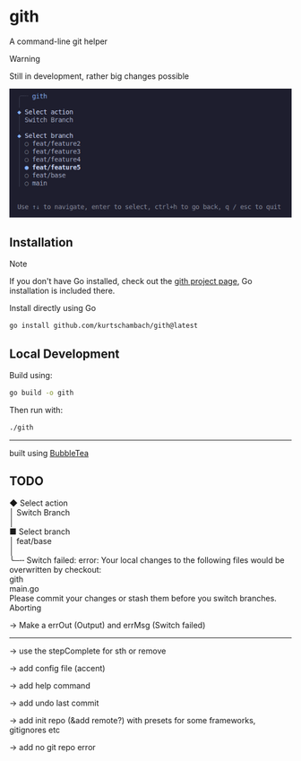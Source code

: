 # gith

A command-line git helper

> [!WARNING]
> Still in development, rather big changes possible

![](/assets/preview.png)

## Installation

> [!NOTE]
> If you don't have Go installed, check out the [gith project page](https://a3chron.vercel.app/projects/gith),
> Go installation is included there.

Install directly using Go

```bash
go install github.com/kurtschambach/gith@latest
```

## Local Development

Build using:

```bash
go build -o gith
```

Then run with:

```bash
./gith
```

---

built using [BubbleTea](https://github.com/charmbracelet/bubbletea)

## TODO

◆ Select action  
 │ Switch Branch  
 │  
 ■ Select branch  
 │ feat/base  
 │  
 ╰─╌ Switch failed: error: Your local changes to the following files would be overwritten by checkout:  
 gith  
 main.go  
 Please commit your changes or stash them before you switch branches.  
 Aborting

-> Make a errOut (Output) and errMsg (Switch failed)

---

-> use the stepComplete for sth or remove

-> add config file (accent)

-> add help command

-> add undo last commit

-> add init repo (&add remote?) with presets for some frameworks, gitignores etc

-> add no git repo error
